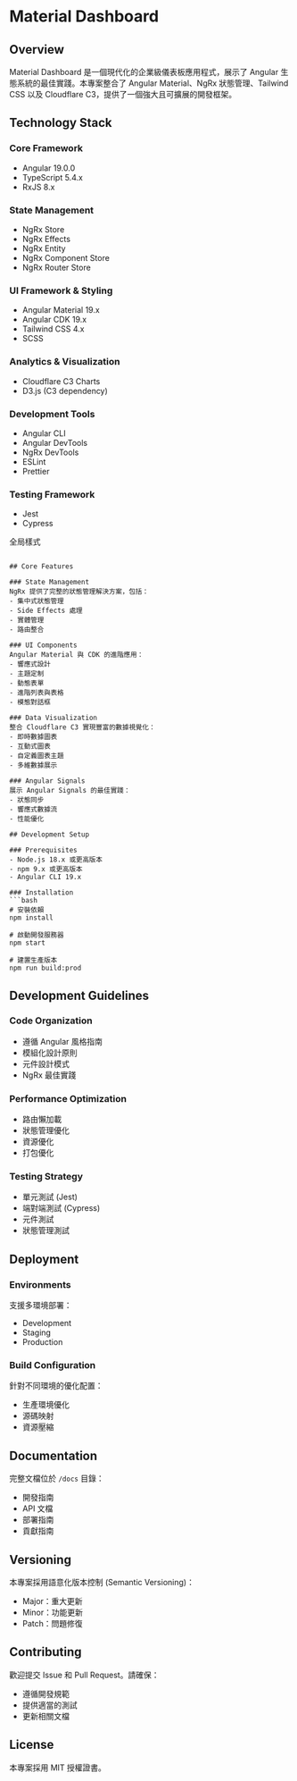 # Material Dashboard

## Overview

Material Dashboard 是一個現代化的企業級儀表板應用程式，展示了 Angular 生態系統的最佳實踐。本專案整合了 Angular Material、NgRx 狀態管理、Tailwind CSS 以及 Cloudflare C3，提供了一個強大且可擴展的開發框架。

## Technology Stack

### Core Framework
- Angular 19.0.0
- TypeScript 5.4.x
- RxJS 8.x

### State Management
- NgRx Store
- NgRx Effects
- NgRx Entity
- NgRx Component Store
- NgRx Router Store

### UI Framework & Styling
- Angular Material 19.x
- Angular CDK 19.x
- Tailwind CSS 4.x
- SCSS

### Analytics & Visualization
- Cloudflare C3 Charts
- D3.js (C3 dependency)

### Development Tools
- Angular CLI
- Angular DevTools
- NgRx DevTools
- ESLint
- Prettier

### Testing Framework
- Jest
- Cypress

全局樣式
```

## Core Features

### State Management
NgRx 提供了完整的狀態管理解決方案，包括：
- 集中式狀態管理
- Side Effects 處理
- 實體管理
- 路由整合

### UI Components
Angular Material 與 CDK 的進階應用：
- 響應式設計
- 主題定制
- 動態表單
- 進階列表與表格
- 模態對話框

### Data Visualization
整合 Cloudflare C3 實現豐富的數據視覺化：
- 即時數據圖表
- 互動式圖表
- 自定義圖表主題
- 多維數據展示

### Angular Signals
展示 Angular Signals 的最佳實踐：
- 狀態同步
- 響應式數據流
- 性能優化

## Development Setup

### Prerequisites
- Node.js 18.x 或更高版本
- npm 9.x 或更高版本
- Angular CLI 19.x

### Installation
```bash
# 安裝依賴
npm install

# 啟動開發服務器
npm start

# 建置生產版本
npm run build:prod
```

## Development Guidelines

### Code Organization
- 遵循 Angular 風格指南
- 模組化設計原則
- 元件設計模式
- NgRx 最佳實踐

### Performance Optimization
- 路由懶加載
- 狀態管理優化
- 資源優化
- 打包優化

### Testing Strategy
- 單元測試 (Jest)
- 端對端測試 (Cypress)
- 元件測試
- 狀態管理測試

## Deployment

### Environments
支援多環境部署：
- Development
- Staging
- Production

### Build Configuration
針對不同環境的優化配置：
- 生產環境優化
- 源碼映射
- 資源壓縮

## Documentation

完整文檔位於 `/docs` 目錄：
- 開發指南
- API 文檔
- 部署指南
- 貢獻指南

## Versioning

本專案採用語意化版本控制 (Semantic Versioning)：
- Major：重大更新
- Minor：功能更新
- Patch：問題修復

## Contributing

歡迎提交 Issue 和 Pull Request。請確保：
- 遵循開發規範
- 提供適當的測試
- 更新相關文檔

## License

本專案採用 MIT 授權證書。
